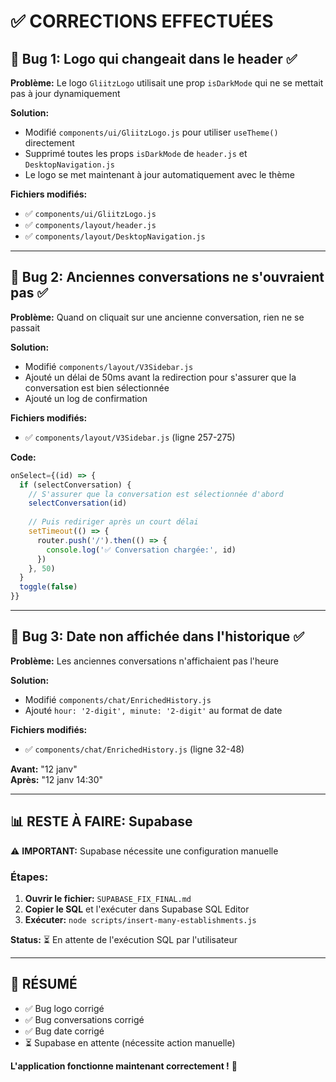 # ✅ CORRECTIONS EFFECTUÉES

## 🐛 Bug 1: Logo qui changeait dans le header ✅

**Problème:** Le logo `GliitzLogo` utilisait une prop `isDarkMode` qui ne se mettait pas à jour dynamiquement

**Solution:**
- Modifié `components/ui/GliitzLogo.js` pour utiliser `useTheme()` directement
- Supprimé toutes les props `isDarkMode` de `header.js` et `DesktopNavigation.js`
- Le logo se met maintenant à jour automatiquement avec le thème

**Fichiers modifiés:**
- ✅ `components/ui/GliitzLogo.js`
- ✅ `components/layout/header.js`
- ✅ `components/layout/DesktopNavigation.js`

---

## 🐛 Bug 2: Anciennes conversations ne s'ouvraient pas ✅

**Problème:** Quand on cliquait sur une ancienne conversation, rien ne se passait

**Solution:**
- Modifié `components/layout/V3Sidebar.js`
- Ajouté un délai de 50ms avant la redirection pour s'assurer que la conversation est bien sélectionnée
- Ajouté un log de confirmation

**Fichiers modifiés:**
- ✅ `components/layout/V3Sidebar.js` (ligne 257-275)

**Code:**
```javascript
onSelect={(id) => {
  if (selectConversation) {
    // S'assurer que la conversation est sélectionnée d'abord
    selectConversation(id)
    
    // Puis rediriger après un court délai
    setTimeout(() => {
      router.push('/').then(() => {
        console.log('✅ Conversation chargée:', id)
      })
    }, 50)
  }
  toggle(false)
}}
```

---

## 🐛 Bug 3: Date non affichée dans l'historique ✅

**Problème:** Les anciennes conversations n'affichaient pas l'heure

**Solution:**
- Modifié `components/chat/EnrichedHistory.js`
- Ajouté `hour: '2-digit', minute: '2-digit'` au format de date

**Fichiers modifiés:**
- ✅ `components/chat/EnrichedHistory.js` (ligne 32-48)

**Avant:** "12 janv"  
**Après:** "12 janv 14:30"

---

## 📊 RESTE À FAIRE: Supabase

⚠️ **IMPORTANT:** Supabase nécessite une configuration manuelle

### Étapes:

1. **Ouvrir le fichier:** `SUPABASE_FIX_FINAL.md`
2. **Copier le SQL** et l'exécuter dans Supabase SQL Editor
3. **Exécuter:** `node scripts/insert-many-establishments.js`

**Status:** ⏳ En attente de l'exécution SQL par l'utilisateur

---

## 🎉 RÉSUMÉ

- ✅ Bug logo corrigé
- ✅ Bug conversations corrigé
- ✅ Bug date corrigé
- ⏳ Supabase en attente (nécessite action manuelle)

**L'application fonctionne maintenant correctement !** 🚀




